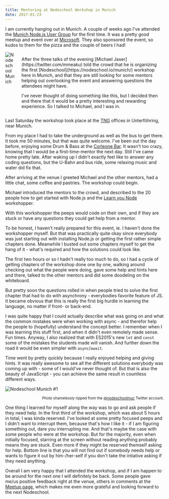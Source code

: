```yaml
---
title: Mentoring at Nodeschool Workshop in Munich
date: 2017-01-23
---
```


I am currently hanging out in Munich. A couple of weeks ago I've attended the
[Munich Node.js User Group](http://www.mnug.de/) for the first time. It was a
pretty good meetup and event over at
[Microsoft](https://www.microsoft.com/en-us/mtc/locations/munich.aspx). They
also sponsored the event, so kudos to them for the pizza and the couple of beers
I had!

<div class="columns">
  <div class="column is-3">
    <img src="/assets/images/nodeschoolmuc.png" alt="Nodeschool Munich">
  </div>
  <div class="column">
    <p>
After the three talks of the evening [Michael Jaser](https://twitter.com/mmeaku)
told the crowd that he is organizing the first
[Nodeschool](https://nodeschool.io/munich/) workshop here in Munich, and that
they are still looking for some mentors helping out overlooking the event and
answering questions the attendees might have.
    </p>
    <p>
I've never thought of doing something like this, but I decided then and there
that it would be a pretty interesting and rewarding experience. So I talked to
Michael, and I was in.
    </p>
  </div>
</div>

Last Saturday the workshop took place at the
[TNG](https://www.tngtech.com/en.html) offices in Unterföhring, near Munich.

From my place I had to take the underground as well as the bus to get there. It
took me 50 minutes, but that was quite welcome. I've been out the day before,
enjoying some Drum & Bass at the [Corleone Bar](http://www.corleone.cc/). It
wasn't too crazy, knowing that I would be a first-time-mentor the next day.
Still I've came home pretty late. After waking up I didn't exactly feel like to
answer any coding questions, but the U-Bahn and bus ride, some relaxing music
and water did fix that.

After arriving at the venue I greeted Michael and the other mentors, had a
little chat, some coffee and pastries. The workshop could begin.

Michael introduced the mentors to the crowd, and described to the 20 people how
to get started with Node.js and the
[Learn you Node](https://github.com/workshopper/learnyounode) workshopper.

With this workshopper the peeps would code on their own, and if they are stuck
or have any questions they could get help from a mentor.

To be honest, I haven't really prepared for this event, ie. I haven't done the
workshopper myself. But that was practically quite okay since everybody was just
starting out with installing Node.js or getting the first rather simple chapters
done. Meanwhile I busted out some chapters myself to get the hang of it - what's
required and how the solutions could look like.

The first two hours or so I hadn't really too much to do, so I had a cycle of
getting chapters of the workshop done one by one, walking around checking out
what the people were doing, gave some help and hints here and there, talked to
the other mentors and did some doodeling on the whiteboard.

But pretty soon the questions rolled in when people tried to solve the first
chapter that had to do with asynchrony - everybodies favorite feature of JS. It
became obvious that this is really the first big hurdle in learning the
language, no matter if front- or back-end.

I was quite happy that I could actually describe what was going on and what the
common mistakes were when working with async - and therefor help the people to
(hopefully) understand the concept better. I remember when I was learning this
stuff first, and when it didn't even remotely made sense. Fun times. Anyway, I
also realized that with ES2015's new `let` and `const` some of the mistakes the
students made will vanish. And further down the road it would be even simpler
with `async`/`await`.

Time went by pretty quickly because I really enjoyed helping and giving hints.
It was really awesome to see all the different solutions everybody was coming up
with - some of I would've never thought of. But that is also the beauty of
JavaScript - you can achieve the same result in countless different ways.

![Nodeschool Munich #1](/assets/images/nodeschoolworkshop1.jpg)

<small style="display:block;text-align:right;">
  Photo shamelessly ripped from the
  <a href="https://twitter.com/nodeschoolmuc">@nodeschoolmuc</a> Twitter
  account.
</small>

One thing I learned for myself along the way was to go and ask people if they
need help. In the first third of the workshop, which was about 5 hours in total,
I was kinda reserved. I've looked at some pretty focused peeps and I didn't want
to interrupt them, because that's how I like it - if I am figuring something
out, dare you interrupting me. And that's maybe the case with some people who
were at the workshop. But for the majority, even when initially focused,
starring at the screen without reading anything probably means they are stuck.
Even more if they might be reserved themself asking for help. Bottom line is
that you will not find out if somebody needs help or wants to figure it out by
him-/her-self if you don't take the intiative asking if they need anything.

Overall I am very happy that I attended the workshop, and if I am happen to be
around for the next one I will definitely be back. Some people gave me/us
positive feedback right at the venue, others in comments at the
[Meetup page](https://www.meetup.com/de-DE/Nodeschool-Munich/events/236819959/),
which makes me even more grateful and looking forward to the next Nodeschool.
